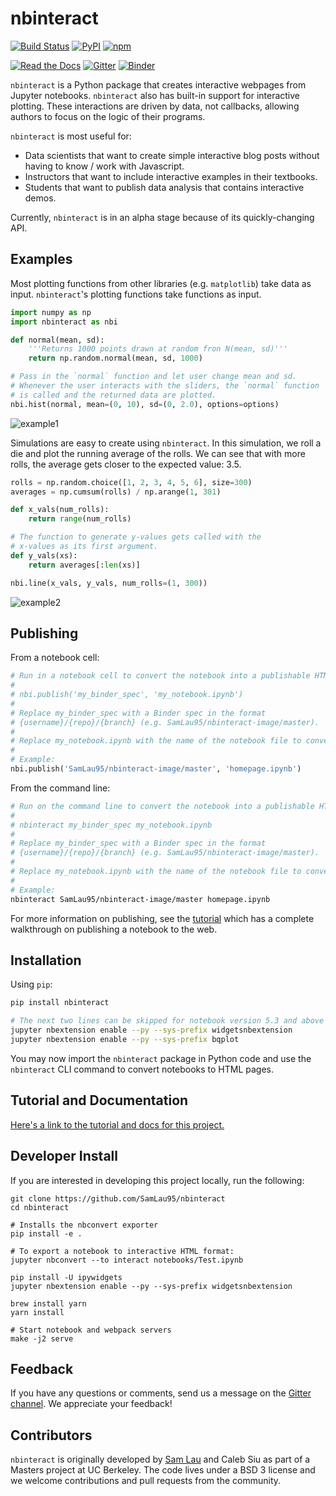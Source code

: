 nbinteract
=================

[![Build Status](https://travis-ci.org/SamLau95/nbinteract.svg?branch=master)](https://travis-ci.org/SamLau95/nbinteract)
[![PyPI](https://img.shields.io/pypi/v/nbinteract.svg)](https://pypi.python.org/pypi/nbinteract/)
[![npm](https://img.shields.io/npm/v/nbinteract.svg)](https://www.npmjs.com/package/nbinteract)

[![Read the Docs](https://img.shields.io/badge/docs-gitbook-green.svg)][docs]
[![Gitter](https://badges.gitter.im/owner/repo.png)][gitter]
[![Binder](https://mybinder.org/badge.svg)](https://mybinder.org/v2/gh/pleabargain/nbinteract/master)


`nbinteract` is a Python package that creates interactive webpages from Jupyter
notebooks. `nbinteract` also has built-in support for interactive plotting.
These interactions are driven by data, not callbacks, allowing authors to focus
on the logic of their programs.

`nbinteract` is most useful for:

- Data scientists that want to create simple interactive blog posts without having
  to know / work with Javascript.
- Instructors that want to include interactive examples in their textbooks.
- Students that want to publish data analysis that contains interactive demos.

Currently, `nbinteract` is in an alpha stage because of its quickly-changing
API.

## Examples

Most plotting functions from other libraries (e.g. `matplotlib`) take data as
input. `nbinteract`'s plotting functions take functions as input.

```python
import numpy as np
import nbinteract as nbi

def normal(mean, sd):
    '''Returns 1000 points drawn at random fron N(mean, sd)'''
    return np.random.normal(mean, sd, 1000)

# Pass in the `normal` function and let user change mean and sd.
# Whenever the user interacts with the sliders, the `normal` function
# is called and the returned data are plotted.
nbi.hist(normal, mean=(0, 10), sd=(0, 2.0), options=options)
```

![example1](https://github.com/SamLau95/nbinteract/raw/master/docs/images/example1.gif)

Simulations are easy to create using `nbinteract`. In this simulation, we roll
a die and plot the running average of the rolls. We can see that with more
rolls, the average gets closer to the expected value: 3.5.

```python
rolls = np.random.choice([1, 2, 3, 4, 5, 6], size=300)
averages = np.cumsum(rolls) / np.arange(1, 301)

def x_vals(num_rolls):
    return range(num_rolls)

# The function to generate y-values gets called with the
# x-values as its first argument.
def y_vals(xs):
    return averages[:len(xs)]

nbi.line(x_vals, y_vals, num_rolls=(1, 300))
```

![example2](https://github.com/SamLau95/nbinteract/raw/master/docs/images/example2.gif)

## Publishing

From a notebook cell:

```python
# Run in a notebook cell to convert the notebook into a publishable HTML page:
#
# nbi.publish('my_binder_spec', 'my_notebook.ipynb')
#
# Replace my_binder_spec with a Binder spec in the format
# {username}/{repo}/{branch} (e.g. SamLau95/nbinteract-image/master).
#
# Replace my_notebook.ipynb with the name of the notebook file to convert.
#
# Example:
nbi.publish('SamLau95/nbinteract-image/master', 'homepage.ipynb')
```

From the command line:

```bash
# Run on the command line to convert the notebook into a publishable HTML page.
#
# nbinteract my_binder_spec my_notebook.ipynb
#
# Replace my_binder_spec with a Binder spec in the format
# {username}/{repo}/{branch} (e.g. SamLau95/nbinteract-image/master).
#
# Replace my_notebook.ipynb with the name of the notebook file to convert.
#
# Example:
nbinteract SamLau95/nbinteract-image/master homepage.ipynb
```

For more information on publishing, see the [tutorial][] which has a complete
walkthrough on publishing a notebook to the web.

## Installation

Using `pip`:

```bash
pip install nbinteract

# The next two lines can be skipped for notebook version 5.3 and above
jupyter nbextension enable --py --sys-prefix widgetsnbextension
jupyter nbextension enable --py --sys-prefix bqplot
```

You may now import the `nbinteract` package in Python code and use the
`nbinteract` CLI command to convert notebooks to HTML pages.

## Tutorial and Documentation

[Here's a link to the tutorial and docs for this project.][docs]

## Developer Install

If you are interested in developing this project locally, run the following:

```
git clone https://github.com/SamLau95/nbinteract
cd nbinteract

# Installs the nbconvert exporter
pip install -e .

# To export a notebook to interactive HTML format:
jupyter nbconvert --to interact notebooks/Test.ipynb

pip install -U ipywidgets
jupyter nbextension enable --py --sys-prefix widgetsnbextension

brew install yarn
yarn install

# Start notebook and webpack servers
make -j2 serve
```

## Feedback

If you have any questions or comments, send us a message on the
[Gitter channel][gitter]. We appreciate your feedback!

## Contributors

`nbinteract` is originally developed by [Sam Lau][sam] and Caleb Siu as part of
a Masters project at UC Berkeley. The code lives under a BSD 3 license and we
welcome contributions and pull requests from the community.

[tutorial]: /tutorial/tutorial_getting_started.html
[ipywidgets]: https://github.com/jupyter-widgets/ipywidgets
[bqplot]: https://github.com/bloomberg/bqplot
[widgets]: http://jupyter.org/widgets.html
[gh-pages]: https://pages.github.com/
[gitbook]: http://gitbook.com/
[install-nb]: http://jupyter.readthedocs.io/en/latest/install.html
[docs]: https://www.nbinteract.com/
[sam]: http://www.samlau.me/
[gitter]: https://gitter.im/nbinteract/Lobby/
